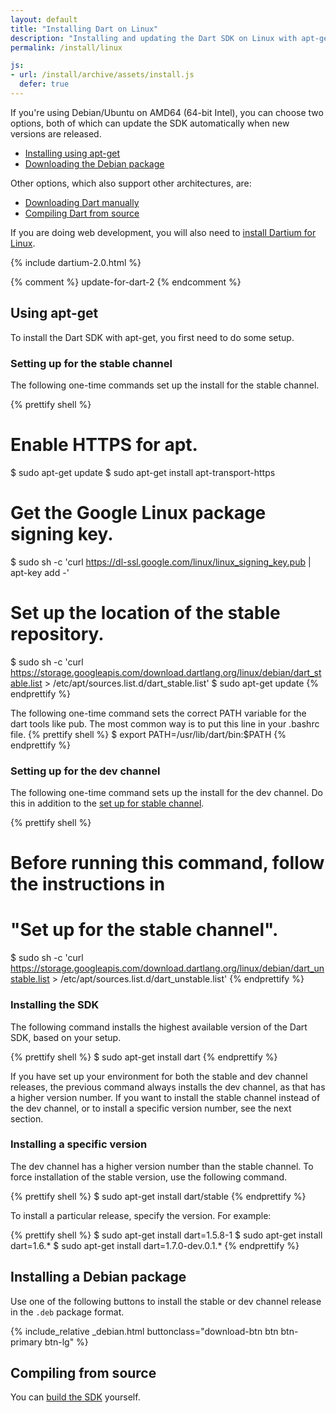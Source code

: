 ```yaml
---
layout: default
title: "Installing Dart on Linux"
description: "Installing and updating the Dart SDK on Linux with apt-get, a Debian package, and compiling from source."
permalink: /install/linux

js:
- url: /install/archive/assets/install.js
  defer: true
---
```


If you're using Debian/Ubuntu on AMD64 (64-bit Intel), you can choose two options,
both of which can update the SDK automatically
when new versions are released.

* [Installing using apt-get](#using-apt-get)
* [Downloading the Debian package](#installing-a-debian-package)

Other options, which also support other architectures, are:

* [Downloading Dart manually](/install/archive)
* [Compiling Dart from source](#compiling-from-source)

If you are doing web development, you will also need to
<a data-bits="64" data-os="linux" data-tool="dartium"
    class="download-link"
    href="{{ site.custom.downloads.dartarchive-stable-url-prefix }}/latest/dartium/dartium-linux-x64-release.zip">install Dartium for Linux</a>.

{% include dartium-2.0.html %}

{% comment %}
update-for-dart-2
{% endcomment %}

## Using apt-get

To install the Dart SDK with apt-get, you first need to do some setup.

### Setting up for the stable channel

The following one-time commands set up the install for the stable channel.

{% prettify shell %}
# Enable HTTPS for apt.
$ sudo apt-get update
$ sudo apt-get install apt-transport-https
# Get the Google Linux package signing key.
$ sudo sh -c 'curl https://dl-ssl.google.com/linux/linux_signing_key.pub | apt-key add -'
# Set up the location of the stable repository.
$ sudo sh -c 'curl https://storage.googleapis.com/download.dartlang.org/linux/debian/dart_stable.list > /etc/apt/sources.list.d/dart_stable.list'
$ sudo apt-get update
{% endprettify %}

The following one-time command sets the correct PATH variable for the dart tools like pub.
The most common way is to put this line in your .bashrc file.
{% prettify shell %}
$ export PATH=/usr/lib/dart/bin:$PATH
{% endprettify %}

### Setting up for the dev channel

The following one-time command sets up the install for the dev channel.
Do this in addition to the [set up for stable channel](#setting-up-for-the-stable-channel).

{% prettify shell %}
# Before running this command, follow the instructions in
# "Set up for the stable channel".
$ sudo sh -c 'curl https://storage.googleapis.com/download.dartlang.org/linux/debian/dart_unstable.list > /etc/apt/sources.list.d/dart_unstable.list'
{% endprettify %}


### Installing the SDK

The following command installs the highest available version of the Dart SDK,
based on your setup.

{% prettify shell %}
$ sudo apt-get install dart
{% endprettify %}

If you have set up your environment for both the stable and dev channel
releases, the previous command always installs the dev channel, as that
has a higher version number.
If you want to install the stable channel instead of the dev channel,
or to install a specific version number, see the next section.


### Installing a specific version

The dev channel has a higher version number than the stable channel.
To force installation of the stable version, use the following command.

{% prettify shell %}
$ sudo apt-get install dart/stable
{% endprettify %}

To install a particular release, specify the version.
For example:

{% prettify shell %}
$ sudo apt-get install dart=1.5.8-1
$ sudo apt-get install dart=1.6.*
$ sudo apt-get install dart=1.7.0-dev.0.1.*
{% endprettify %}


## Installing a Debian package

Use one of the following buttons to install the stable or
dev channel release in the `.deb` package format.

{% include_relative _debian.html buttonclass="download-btn btn btn-primary btn-lg" %}

## Compiling from source

You can [build the SDK](https://github.com/dart-lang/sdk/wiki/Building) yourself.
